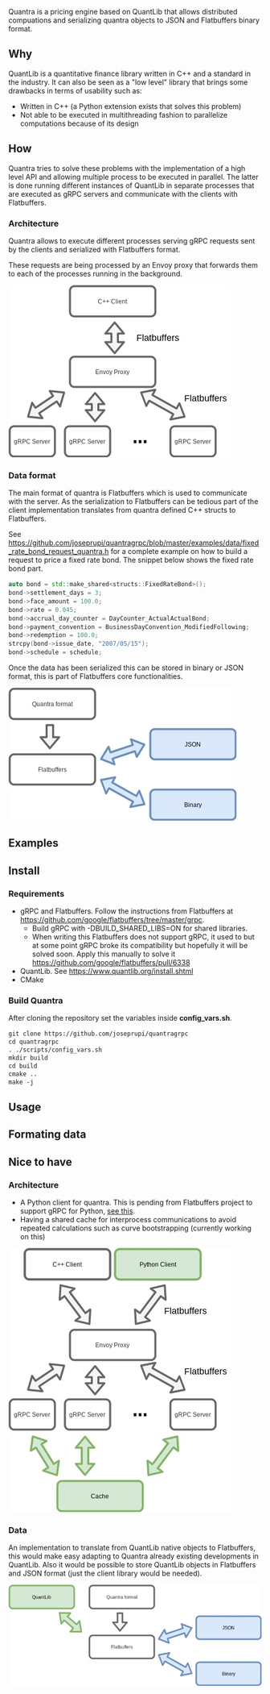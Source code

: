 Quantra is a pricing engine based on QuantLib that allows distributed compuations and serializing quantra objects to JSON and Flatbuffers binary format.

## Why

QuantLib is a quantitative finance library written in C++ and a standard in the industry. It can also be seen as a "low level" library that brings some drawbacks in terms of usability such as:

* Written in C++ (a Python extension exists that solves this problem)
* Not able to be executed in multithreading fashion to parallelize computations because of its design

## How

Quantra tries to solve these problems with the implementation of a high level API and allowing multiple process to be executed in parallel. The latter is done running different instances of QuantLib in separate processes that are executed as gRPC servers and communicate with the clients with Flatbuffers.

### Architecture

Quantra allows to execute different processes serving gRPC requests sent by the clients and serialized with Flatbuffers format.

These requests are being processed by an Envoy proxy that forwards them to each of the processes running in the background.

![Arqchitecture](docs/architecture.jpg?raw=true "Arqchitecture")

### Data format

The main format of quantra is Flatbuffers which is used to communicate with the server. As the serialization to Flatbuffers can be tedious part of the client implementation translates from quantra defined C++ structs to Flatbuffers. 

See https://github.com/joseprupi/quantragrpc/blob/master/examples/data/fixed_rate_bond_request_quantra.h for a complete example on how to build a request to price a fixed rate bond. The snippet below shows the fixed rate bond part.

```c++
auto bond = std::make_shared<structs::FixedRateBond>();
bond->settlement_days = 3;
bond->face_amount = 100.0;
bond->rate = 0.045;
bond->accrual_day_counter = DayCounter_ActualActualBond;
bond->payment_convention = BusinessDayConvention_ModifiedFollowing;
bond->redemption = 100.0;
strcpy(bond->issue_date, "2007/05/15");
bond->schedule = schedule;
```

Once the data has been serialized this can be stored in binary or JSON format, this is part of Flatbuffers core functionalities.

![Data](docs/data.jpg?raw=true "Data")

## Examples

## Install

### Requirements
* gRPC and Flatbuffers. Follow the instructions from Flatbuffers at https://github.com/google/flatbuffers/tree/master/grpc. 
  * Build gRPC with -DBUILD_SHARED_LIBS=ON for shared libraries.
  * When writing this Flatbuffers does not support gRPC, it used to but at some point gRPC broke its compatibility but hopefully it will be solved soon. Apply this manually to solve it https://github.com/google/flatbuffers/pull/6338 
* QuantLib. See https://www.quantlib.org/install.shtml
* CMake

### Build Quantra

After cloning the repository set the variables inside **config_vars.sh**.

```console
git clone https://github.com/joseprupi/quantragrpc
cd quantragrpc
. ./scripts/config_vars.sh
mkdir build
cd build
cmake ..
make -j
```

## Usage



## Formating data

## Nice to have

### Architecture

* A Python client for quantra. This is pending from Flatbuffers project to support gRPC for Python, [see this](https://github.com/google/flatbuffers/issues/4109). 
* Having a shared cache for interprocess communications to avoid repeated calculations such as curve bootstrapping (currently working on this)

![Arqchitecture](docs/architecture2.jpg?raw=true "Arqchitecture")

### Data

An implementation to translate from QuantLib native objects to Flatbuffers, this would make easy adapting to Quantra already existing developments in QuantLib. Also it would be possible to store QuantLib objects in Flatbuffers and JSON format (just the client library would be needed).

![Data](docs/data2.jpg?raw=true "Data")

